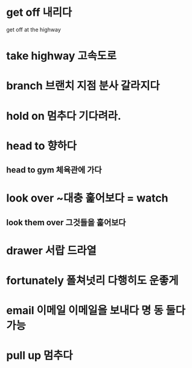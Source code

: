 # get off 내리다 
get off at the highway

# take highway 고속도로 

# branch 브랜치 지점 분사 갈라지다

# hold on 멈추다 기다려라.


# head to 향하다
## head to gym 체육관에 가다

# look over ~대충 훑어보다 = watch
## look them over 그것들을 훑어보다

# drawer 서랍 드라열

# fortunately 폴쳐넛리 다행히도 운좋게 

# email 이메일 이메일을 보내다 명 동 둘다 가능

# pull up 멈추다 

